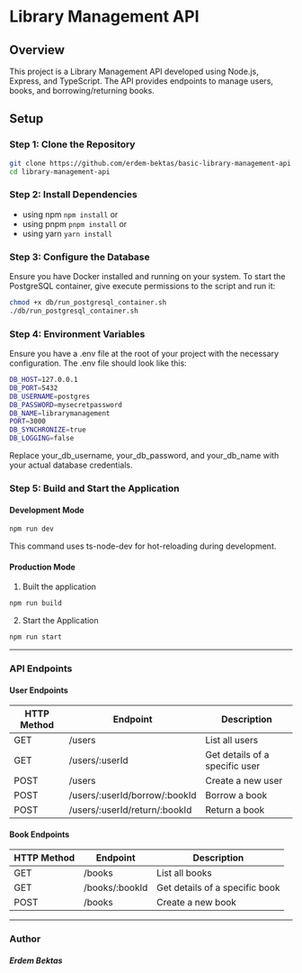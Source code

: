 # Library Management API

## Overview
This project is a Library Management API developed using Node.js, Express, and TypeScript. The API provides endpoints to manage users, books, and borrowing/returning books.

## Setup

### Step 1: Clone the Repository
```sh
git clone https://github.com/erdem-bektas/basic-library-management-api.git
cd library-management-api
````

### Step 2: Install Dependencies
- using npm ```npm install``` or
- using pnpm ```pnpm install``` or
- using yarn ```yarn install```

### Step 3: Configure the Database
Ensure you have Docker installed and running on your system. To start the PostgreSQL container, give execute permissions to the script and run it:
```sh
chmod +x db/run_postgresql_container.sh
./db/run_postgresql_container.sh
```
### Step 4: Environment Variables
Ensure you have a .env file at the root of your project with the necessary configuration. The .env file should look like this:
```sh
DB_HOST=127.0.0.1
DB_PORT=5432
DB_USERNAME=postgres
DB_PASSWORD=mysecretpassword
DB_NAME=librarymanagement
PORT=3000
DB_SYNCHRONIZE=true
DB_LOGGING=false
```
Replace your_db_username, your_db_password, and your_db_name with your actual database credentials.

### Step 5: Build and Start the Application

#### Development Mode
```sh
npm run dev
```
This command uses ts-node-dev for hot-reloading during development.
#### Production Mode
1. Built the application
```sh
npm run build
```
2. Start the Application
```sh
npm run start
````

___ 
### API Endpoints
#### User Endpoints

| HTTP Method | Endpoint                          | Description                       |
|-------------|-----------------------------------|-----------------------------------|
| GET         | /users                            | List all users                    |
| GET         | /users/:userId                    | Get details of a specific user    |
| POST        | /users                            | Create a new user                 |
| POST        | /users/:userId/borrow/:bookId     | Borrow a book                     |
| POST        | /users/:userId/return/:bookId     | Return a book                     |

#### Book Endpoints

| HTTP Method | Endpoint                          | Description                       |
|-------------|-----------------------------------|-----------------------------------|
| GET         | /books                            | List all books                    |
| GET         | /books/:bookId                    | Get details of a specific book    |
| POST        | /books                            | Create a new book                 |

___ 
### Author
##### Erdem Bektas